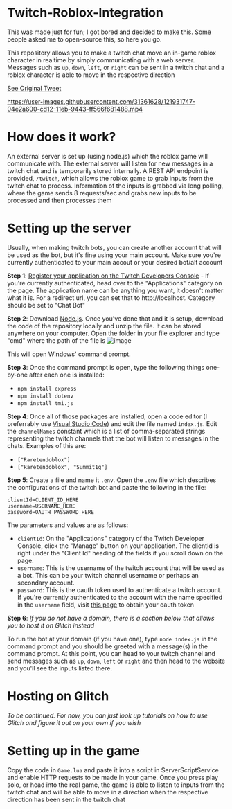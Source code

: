 # Twitch-Roblox-Integration

This was made just for fun; I got bored and decided to make this. Some people asked me to open-source this, so here you go.

This repository allows you to make a twitch chat move an in-game roblox character in realtime by simply communicating with a web server. Messages such as `up`, `down`, `left`, or `right` can be sent in a twitch chat and a roblox character is able to move in the respective direction

[See Original Tweet](https://twitter.com/Raretendoblox_/status/1401998439022575616)

https://user-images.githubusercontent.com/31361628/121931747-04e2a600-cd12-11eb-9443-ff566f681488.mp4

# How does it work?
An external server is set up (using node.js) which the roblox game will communicate with. The external server will listen for new messages in a twitch chat and is temporarily stored internally. A REST API endpoint is provided, `/twitch`, which allows the roblox game to grab inputs from the twitch chat to process. Information of the inputs is grabbed via long polling, where the game sends 8 requests/sec and grabs new inputs to be processed and then processes them

# Setting up the server
Usually, when making twitch bots, you can create another account that will be used as the bot, but it's fine using your main account. Make sure you're currently authenticated to your main accout or your desired bot/alt account

**Step 1**: [Register your application on the Twitch Developers Console](https://dev.twitch.tv/console) - If you're currently authenticated, head over to the "Applications" category on the page. The application name can be anything you want, it doesn't matter what it is. For a redirect url, you can set that to http://localhost. Category should be set to "Chat Bot"

**Step 2**: Download [Node.js](https://nodejs.org/en/). Once you've done that and it is setup, download the code of the repository locally and unzip the file. It can be stored anywhere on your computer. Open the folder in your file explorer and type "cmd" where the path of the file is
![image](https://user-images.githubusercontent.com/31361628/121913435-65b4b300-ccff-11eb-883b-2d2f2ecfb23e.png)

This will open Windows' command prompt. 

**Step 3**: Once the command prompt is open, type the following things one-by-one after each one is installed:

- `npm install express`
- `npm install dotenv`
- `npm install tmi.js`

**Step 4**: Once all of those packages are installed, open a code editor (I preferrably use [Visual Studio Code](https://code.visualstudio.com/)) and edit the file named `index.js`. Edit the `channelNames` constant which is a list of comma-separated strings representing the twitch channels that the bot will listen to messages in the chats. Examples of this are:

- `["Raretendoblox"]`
- `["Raretendoblox", "Summit1g"]`

**Step 5**: Create a file and name it `.env`. Open the `.env` file which describes the configurations of the twitch bot and paste the following in the file:
```
clientId=CLIENT_ID_HERE
username=USERNAME_HERE
password=OAUTH_PASSWORD_HERE
```
The parameters and values are as follows:
- `clientId`: On the "Applications" category of the Twitch Developer Console, click the "Manage" button on your application. The clientId is right under the "Client Id" heading of the fields if you scroll down on the page.
- `username`: This is the username of the twitch account that will be used as a bot. This can be your twitch channel username or perhaps an secondary account.
- `password`: This is the oauth token used to authenticate a twitch account. If you're currently authenticated to the account with the name specified in the `username` field, visit [this page](https://twitchapps.com/tmi/) to obtain your oauth token

**Step 6**: *If you do not have a domain, there is a section below that allows you to host it on Glitch instead*

To run the bot at your domain (if you have one), type `node index.js` in the command prompt and you should be greeted with a message(s) in the command prompt. At this point, you can head to your twitch channel and send messages such as `up`, `down`, `left` or `right` and then head to the website and you'll see the inputs listed there.

# Hosting on Glitch
*To be continued. For now, you can just look up tutorials on how to use Glitch and figure it out on your own if you wish*

# Setting up in the game
Copy the code in `Game.lua` and paste it into a script in ServerScriptService and enable HTTP requests to be made in your game. Once you press play solo, or head into the real game, the game is able to listen to inputs from the twitch chat and will be able to move in a direction when the respective direction has been sent in the twitch chat
